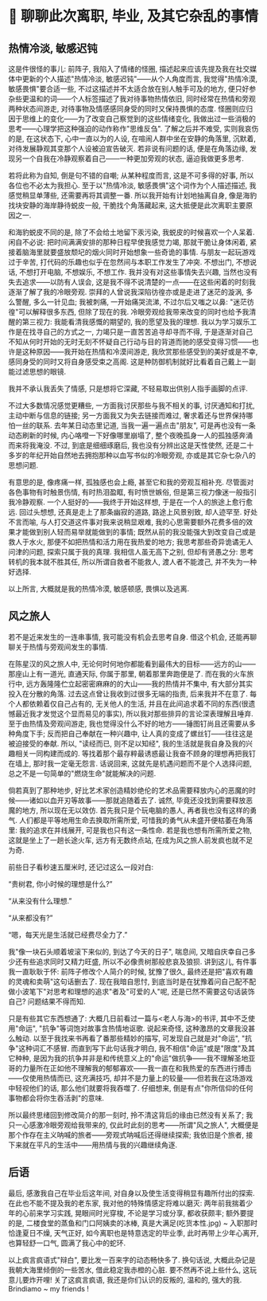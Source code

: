 # 💖 聊聊此次离职, 毕业, 及其它杂乱的事情

<Font-Subfonts-006 />

## 热情冷淡, 敏感迟钝

这是件很怪的事儿: 前阵子, 我陷入了情绪的怪圈, 描述起来应该先提及我在社交媒体中更新的个人描述"热情冷淡, 敏感迟钝"——从个人角度而言, 我觉得"热情冷漠, 敏感畏惧"要合适一些, 不过这描述并不太适合放在别人触手可及的地方, 便只好参杂些更温和的词——个人标签描述了我对待事物热情依旧, 同时经常在热情和旁观两种状态间游走, 对待事物及情感感同身受的同时又保持畏惧的态度. 怪圈则应归因于思维上的变化——为了改变自己察觉到的这些情绪变化, 我做出过一些消极的思考——心理学把这种强迫的动作称作"思维反刍". 了解之后并不难受, 实则我哀伤的是, 在这状态下, 心中一直以为的人设, 在喧闹人群中坐在安静的角落里, 沉默着, 对待发展静观其变那个人设被迫宣告破灭. 若非说有问题的话, 便是在角落边缘, 发现另一个自我在冷静观察着自己——一种更加旁观的状态, 逼迫我做更多思考.

若将此称为自知, 倒是句不错的自嘲; 从某种程度而言, 这是不可多得的好事, 所以各位也不必太为我担心. 至于以"热情冷淡, 敏感畏惧"这个词作为个人描述描述, 我感觉稍显单薄些, 还需要再将其调整一番. 所以我开始有计划地抽离自身, 像是海豹找块安静的海岸静待蜕皮一般, 干脆找个角落藏起来, 这大抵便是此次离职主要原因之一.

和海豹蜕皮不同的是, 除了不会给土地留下汞污染, 我蜕皮的时候喜欢一个人呆着. 闲自不必说: 把时间满满安排的那种日程早使我感觉力竭, 那就干脆让身体闲着, 紧接着脑海里就要盛放颓圮的烟火同时开始想象一些奇诡的事情. 与朋友一起玩游戏过于辛苦, 打代码的乐趣也似乎在忽然间与本职工作发生了冲突. 不想出门, 不想说话, 不想打开电脑, 不想娱乐, 不想工作. 我并没有对这些事情失去兴趣, 当然也没有失去追求——以防有人误会, 这是我不得不说清楚的一点——在这些闲着的时刻我逐渐了解了我的冷眼旁观. 崇拜的人曾说我深陷彷徨亦或是走进了迷茫的漩涡, 多么警醒, 多么一针见血; 我被刺痛, 一开始痛哭流涕, 不过尔后又嗤之以鼻: "迷茫彷徨"可以解释很多东西, 但除了现在的我. 冷眼旁观给我带来改变的同时也给予我清醒的第三视力: 我能看清我感慨的期望的, 我的愿望及我的理想. 我以为学习娱乐工作是在找寻自己的方式之一, 力竭只是一直苦苦追寻却寻而不得, 于是逐渐对自己不知从何时开始的无时无刻不怀疑自己行动与目的背道而驰的感受变得习惯——也许是这种原因——我开始在热情和冷漠间游走, 我欣赏那些感受到的美好或是不幸, 感同身受的同时又将自身感受束之高阁. 这是种防御机制就好比看着自己戴上一副能过滤思想的眼镜.

我并不承认我丢失了情感, 只是想将它深藏, 不轻易取出供别人指手画脚的点评.

不过大多数情况感觉更糟些, 一方面我讨厌那些与我不相关的事, 讨厌通知和打扰, 主动中断与信息的链接; 另一方面我又为失去链接而难过, 奢求着还与世界保持哪怕一丝的联系. 去年某日动态里记道, 当我一遍一遍点击"朋友", 可是再也没有一条动态刷新的时候, 内心咯噔一下好像哪里崩塌了, 整个夜晚孤身一人的孤独感奔涌而来将我淹没. 不过, 到底是细细琢磨后, 我也没有分辨出这是天性使然, 还是二十多岁的年纪开始自然地去拥抱那种以血写书似的冷眼旁观, 亦或是其它杂七杂八的思想问题.

有意思的是, 像疼痛一样, 孤独感也会上瘾, 甚至它和我的旁观互相补充. 尽管面对各色事物有时触景伤情, 有时热泪盈眶, 有时愤世嫉俗, 但是第三视力像迷一般指引我冷静观察. 一个人挺好的——我终于开始这样想, 于是在一个人的旅途上愈行愈远. 回过头想想, 还真是走上了那条幽寂的道路, 路途上风景别致, 却人迹罕至. 好处不言而喻, 与人打交道这件事对我来说稍显艰难, 我的心思需要额外花费多倍的效果才能做到别人轻而易举就能做到的事情; 既然从前的我没能强大到改变自己或是救人于水火, 那便不如把热情和活力用在我热爱的地方; 我思考那些奇异诡谲无人问津的问题, 探索只属于我的真理. 我相信人虽无高下之别, 但却有贤愚之分: 思考转机的我本就不胜其任, 所以所谓自救者不能救人, 渡人者不能渡己, 并不失为一种好选择.

以上所言, 大概就是我的热情冷漠, 敏感顿感, 畏惧以及逃离.

## 风之旅人

若不是近来发生的一连串事情, 我可能没有机会去思考自身. 借这个机会, 还能再聊聊关于热情与旁观间发生的事情.

在陈星汉的风之旅人中, 无论何时何地你都能看到最伟大的目标——远方的山——那座山上有一道光, 直通天际, 你属于那里, 朝着那里奔跑便是了. 而在我的火车旅行中, 远方轰隆隆伫立起密密麻麻的的大山——我的热情并不集中, 有大部分其实投入在分散的角落. 过去这点曾让我收到过很多无端的指责, 后来我并不在意了. 每个人都依赖着仅自己占有的, 无关他人的生活, 并且在此间追求着不同的东西(很遗憾最近我才发觉这个显而易见的事实), 所以我对那些排异的言论深表理解且唾弃. 至于由热情及旁观间游走, 我也觉得没什么不好的地方——锤图钉尚且还需要从多种角度下手; 反而把自己奉献在一种兴趣中, 让人真的变成了螺丝钉——往往这是被迫接受的奉献. 所以, "读经而已, 则不足以知经", 我的生活就是我自身及我的兴趣相关一同构建而成的. 等找着那个最存粹最诱惑最让我奋不顾身的理想再把我钉在墙上, 那时我一定毫无怨言. 话说回来, 这就先是机遇问题而不是个人选择问题, 总之不是一句简单的"燃烧生命"就能解决的问题.

倘若真到了那种地步, 好比艺术家创造精妙绝伦的艺术品需要释放内心的恶魔的时候——诸如以血开刃等故事——那就追随着去了. 诚然, 毕竟还没找到需要释放恶魔的地方, 所以现在无以效仿. 首先我只是个玩电脑的愚人, 再者我也没有这样的勇气. 人们都是平等地用生命去换取所需所爱, 可惜我的勇气从未盛开便枯萎在角落里: 我的追求在并线展开, 可是我也只有这一条性命. 若是我也想有所需所爱之物, 这就是坐上了一趟长途火车, 远方有无数终点站, 在成为风之旅人前发疯也就不足为奇.

前些日子看秒速五厘米时, 还记过这么一段对白:

“贵树君, 你小时候的理想是什么?”

“从来没有什么理想.”

“从来都没有?”

“嗯，每天光是生活就已经费尽全力了.”

我"像一块石头顺着坡滚下来似的, 到达了今天的日子", 喘息间, 又暗自庆幸自己多少还有些追求同时又精力旺盛, 所以不必像贵树那般悲哀及狼狈. 讲到这儿, 有件事我一直耿耿于怀: 前阵子修改个人简介的时候, 犹豫了很久, 最终还是把"喜欢有趣的灵魂和卖萌"这句话删去了. 现在我暗自思忖, 到底当时是在犹豫着问自己配不配做小波笔下"对思考和理想的追求"者及"可爱的人"呢, 还是已然不需要这句话装饰自己? 问题结果不得而知.

只是有些其它东西想通了: 大概几日前看过一篇与<老人与海>的书评, 其中不乏使用"命运", "抗争"等词饱对故事含热情地讴歌. 说起来奇怪, 这种激昂的文章我没甚么触动. 以至于我找来书再看了番那些精妙的描写, 可发现自己就是对"命运", "抗争"这种词汇不感冒. 而直到写下此句话我才明白, 我不相信"命运"或是"限度"及其它种种, 是因为我的抗争并非是和传统意义上的"命运"做抗争——我不理解圣地亚哥的力量所在正如他不理解我的郁郁寡欢——我一直在和我热爱的东西进行搏击——仅使用热情而已, 这充满技巧, 却并不是力量上的较量——但若我在这场游戏中轻视他们的话, 那么他们就要将我吞噬了. 仔细想来, 倒是有点"你所信仰的任何事物都会将你生吞活剥"的意味.

所以最终思绪回到修改简介的那一刻时, 拎不清这背后的缘由已然没有关系了; 我只一心感激冷眼旁观给我带来的, 仅此时此刻的思考——所谓"风之旅人", 大概便是那个作存在主义呐喊的旅者——旁观式呐喊后还得继续探索; 我依旧是个旅者, 接下来就在平凡的生活中——用热情与我的兴趣继续角逐.

## 后语

最后, 感激我自己在毕业后这年间, 对自身以及使生活变得稍显有趣所付出的探索. 在此也不能不提及我的老东家, 我对他的特殊情感定将难以磨灭: 两年前我揣着少年的心前来学习实践, 晃眼间时光穿梭, 不论是学习或分享, 都收获颇丰; 额外要提的是, 二楼食堂的蒸鱼和门口阿姨卖的冰棒, 真是大满足(吃货本性.jpg) ~ 入职那时恰逢夏日不燥, 天气正好, 如今离职也是特意选定的毕业季, 此时再带上少年心离开, 也算轻舒一口气, 圆满了我心中的蛇环.

以上疯言疯语式"辩白", 要比发一百来字的动态畅快多了. 换句话说, 大概此杂记是我朝大海里倾倒的一些苦水, 借此稳定我赤橙的心脏. 要不然再不说上些什么, 这玩意儿要炸开哩! 关了这疯言疯语, 我还是你们认识的反叛的, 温和的, 强大的我. Brindiamo ~ my friends !

<Comments />
